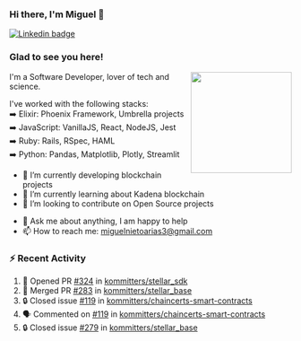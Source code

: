 ### Hi there, I'm Miguel 👋

<a href="https://linkedin.com/in/miguelnietoa/" target="_blank" rel="noopener noreferrer">
  <img src="https://img.shields.io/badge/-LinkedIn-0e76a8?style=flat-square&logo=Linkedin&logoColor=white" alt="Linkedin badge">
</a>
<!-- [![Website Badge](https://img.shields.io/badge/Website-3b5998?style=flat-square&logo=google-chrome&logoColor=white)](#notavailablenow#) 

<img src="https://i.imgur.com/tbrLrt5.gif" width=400 alt="Coding GIF" align="right"/>
-->


### Glad to see you here!
<a href="https://github.com/miguelnietoa"><img src="https://github-readme-stats-git-masterrstaa-rickstaa.vercel.app/api?username=miguelnietoa&show_icons=true&hide_border=true&count_private=true&include_all_commits=true&theme=tokyonight" height="180em" align="right"/></a>
I'm a Software Developer, lover of tech and science. 

I've worked with the following stacks:\
➡️ Elixir: Phoenix Framework, Umbrella projects\
➡️ JavaScript: VanillaJS, React, NodeJS, Jest\
➡️ Ruby: Rails, RSpec, HAML\
➡️ Python: Pandas, Matplotlib, Plotly, Streamlit

- 🔭 I’m currently developing blockchain projects
- 🌱 I’m currently learning about Kadena blockchain
- 👯 I’m looking to contribute on Open Source projects
<!-- 
- 😄 I just finished a Machine Learning course! 
- 🤔 I’m looking for help with ...
-->
- 💬 Ask me about anything, I am happy to help
- 📫 How to reach me: miguelnietoarias3@gmail.com


### ⚡ Recent Activity

<!--START_SECTION:activity-->
1. 💪 Opened PR [#324](https://github.com/kommitters/stellar_sdk/pull/324) in [kommitters/stellar_sdk](https://github.com/kommitters/stellar_sdk)
2. 🎉 Merged PR [#283](https://github.com/kommitters/stellar_base/pull/283) in [kommitters/stellar_base](https://github.com/kommitters/stellar_base)
3. 🔒 Closed issue [#119](https://github.com/kommitters/chaincerts-smart-contracts/issues/119) in [kommitters/chaincerts-smart-contracts](https://github.com/kommitters/chaincerts-smart-contracts)
4. 🗣 Commented on [#119](https://github.com/kommitters/chaincerts-smart-contracts/issues/119#issuecomment-1658370183) in [kommitters/chaincerts-smart-contracts](https://github.com/kommitters/chaincerts-smart-contracts)
5. 🔒 Closed issue [#279](https://github.com/kommitters/stellar_base/issues/279) in [kommitters/stellar_base](https://github.com/kommitters/stellar_base)
<!--END_SECTION:activity-->
